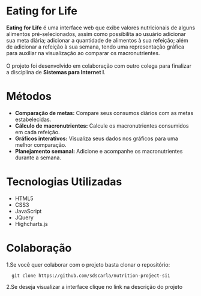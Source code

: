 <DOCTYPE html>
<html>
  <body>
    <h1>Eating for Life</h1>
    <p>
      <b>Eating for Life</b> é uma interface web que exibe valores nutricionais de alguns alimentos pré-selecionados, assim como possibilita ao usuário adicionar sua meta diária; adicionar a quantidade de alimentos à sua refeição; além de adicionar a refeição à sua semana, tendo uma representação gráfica para auxiliar na visualização ao comparar os macronutrientes. <br><br>
        O projeto foi desenvolvido em colaboração com outro colega para finalizar a disciplina de <b>Sistemas para Internet I</b>.
  </p>

<h1>Métodos</h1>
    <p>
      <ul>
        <li><b>Comparação de metas:</b> Compare seus consumos diários com as metas estabelecidas.</li>
        <li><b>Cálculo de macronutrientes:</b> Calcule os macronutrientes consumidos em cada refeição.</li>
        <li><b>Gráficos interativos:</b> Visualiza seus dados nos gráficos para uma melhor comparação.</li>
        <li><b>Planejamento semanal:</b> Adicione e acompanhe os macronutrientes durante a semana.</li>
      </ul>
  </p>

  <h1>Tecnologias Utilizadas</h1>
    <ul>
      <li>HTML5</li>
      <li>CSS3</li>
      <li>JavaScript</li>
      <li>JQuery</li>
      <li>Highcharts.js</li>
    </ul>

  <h1>Colaboração</h1>
  1.Se você quer colaborar com o projeto basta clonar o repositório:
     
      git clone https://github.com/sdscarla/nutrition-project-si1
      
  2.Se deseja visualizar a interface clique no link na descrição do projeto
  
  </body>
</html>
